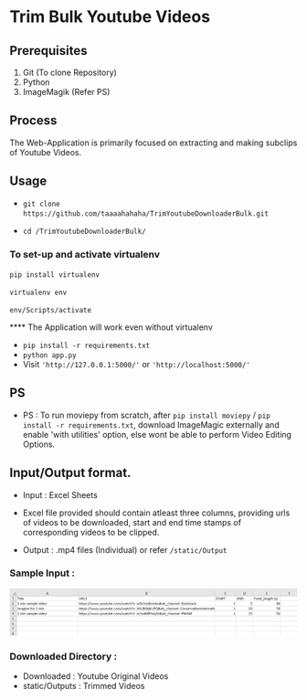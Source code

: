 # Trim Bulk Youtube Videos

## Prerequisites

1. Git (To clone Repository)
2. Python
3. ImageMagik (Refer PS)


## Process

The Web-Application is primarily focused on extracting and making subclips of Youtube Videos.

## Usage

- `git clone https://github.com/taaaahahaha/TrimYoutubeDownloaderBulk.git`

- `cd /TrimYoutubeDownloaderBulk/`

 ### To set-up and activate virtualenv
 
`pip install virtualenv`

`virtualenv env`

`env/Scripts/activate`

**** The Application will work even without virtualenv

- `pip install -r requirements.txt`
- `python app.py`
- Visit `'http://127.0.0.1:5000/'` or `'http://localhost:5000/'`


## PS

- PS : To run moviepy from scratch, after `pip install moviepy` / `pip install -r requirements.txt`, download ImageMagic externally and enable 'with utilities' option, else wont be able to perform Video Editing Options.


## Input/Output format.

- Input : Excel Sheets
- Excel file provided should contain atleast three columns, providing urls of videos to be downloaded, start and end time stamps of corresponding videos to be clipped.

- Output : .mp4 files (Individual) or refer `/static/Output` 

### Sample Input :

<img src="https://github.com/taaaahahaha/TrimYoutubeDownloaderBulk/blob/main/static/SampleImage.png"/>

### Downloaded Directory :

- Downloaded : Youtube Original Videos
- static/Outputs : Trimmed Videos

